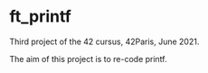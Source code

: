 # ft_printf

Third project of the 42 cursus, 42Paris, June 2021.

The aim of this project is to re-code printf.
